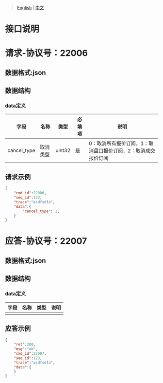 > [English](./cancel_realtime_quote_subscription.md) | [中文](./cancel_realtime_quote_subscription_cn.md)

# 接口说明

# 请求-协议号：22006
## 数据格式:json
## 数据结构
### data定义
| 字段        | 名称     | 类型   | 必填项 | 说明                                                         |
| ----------- | -------- | ------ | ------ | ------------------------------------------------------------ |
| cancel_type | 取消类型 | uint32 | 是     | 0：取消所有报价订阅，1：取消盘口报价订阅，2：取消成交报价订阅 |
## 请求示例
```json
{
    "cmd_id":22006,
    "seq_id":123,
    "trace":"asdfsdfa",
    "data":{
        "cancel_type": 1,
    }
}
```
# 应答-协议号：22007
## 数据格式:json
## 数据结构
### data定义
| 字段 | 名称 | 类型 | 说明 |
| --- | --- |  ---  | --- |
|  |  |    |  |
## 应答示例
```json
{
    "ret":200,
    "msg":"ok",
    "cmd_id":22007,
    "seq_id":123,
    "trace":"asdfsdfa",
    "data":{
    }    
}
```